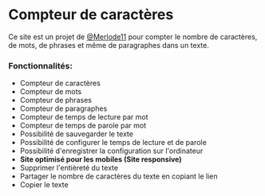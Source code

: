 # Compteur de caractères

Ce site est un projet de [@Merlode11](https://github.com/Merlode11) pour compter le nombre de caractères, de mots, de phrases et même de paragraphes dans un texte.

### Fonctionnalités:
- Compteur de caractères
- Compteur de mots
- Compteur de phrases
- Compteur de paragraphes
- Compteur de temps de lecture par mot
- Compteur de temps de parole par mot
- Possibilité de sauvegarder le texte
- Possibilité de configurer le temps de lecture et de parole
- Possibilité d'enregistrer la configuration sur l'ordinateur
- **Site optimisé pour les mobiles (Site responsive)**
- Supprimer l'entièreté du texte
- Partager le nombre de caractères du texte en copiant le lien
- Copier le texte